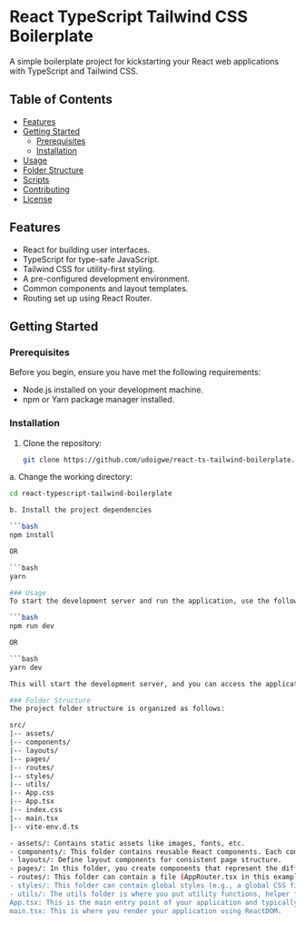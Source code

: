# React TypeScript Tailwind CSS Boilerplate

A simple boilerplate project for kickstarting your React web applications with TypeScript and Tailwind CSS.

## Table of Contents

- [Features](#features)
- [Getting Started](#getting-started)
  - [Prerequisites](#prerequisites)
  - [Installation](#installation)
- [Usage](#usage)
- [Folder Structure](#folder-structure)
- [Scripts](#scripts)
- [Contributing](#contributing)
- [License](#license)

## Features

- React for building user interfaces.
- TypeScript for type-safe JavaScript.
- Tailwind CSS for utility-first styling.
- A pre-configured development environment.
- Common components and layout templates.
- Routing set up using React Router.

## Getting Started

### Prerequisites

Before you begin, ensure you have met the following requirements:

- Node.js installed on your development machine.
- npm or Yarn package manager installed.

### Installation

1. Clone the repository:

   ```bash
   git clone https://github.com/udoigwe/react-ts-tailwind-boilerplate.git

a. Change the working directory:

   ```bash
   cd react-typescript-tailwind-boilerplate

b. Install the project dependencies

   ```bash
   npm install

   OR

   ```bash
   yarn

### Usage
To start the development server and run the application, use the following command:

   ```bash
   npm run dev

   OR

   ```bash
   yarn dev

This will start the development server, and you can access the application at http://localhost:3000 in your web browser.

### Folder Structure
The project folder structure is organized as follows:

src/
|-- assets/
|-- components/
|-- layouts/
|-- pages/
|-- routes/
|-- styles/
|-- utils/
|-- App.css
|-- App.tsx
|-- index.css
|-- main.tsx
|-- vite-env.d.ts

- assets/: Contains static assets like images, fonts, etc.
- components/: This folder contains reusable React components. Each component has its own folder with a .tsx file for the component logic and a .css (or .module.css for CSS Modules) file for styling.
- layouts/: Define layout components for consistent page structure.
- pages/: In this folder, you create components that represent the different pages or views of your application. Each page is a top-level component and is typically associated with a route.
- routes/: This folder can contain a file (AppRouter.tsx in this example) that defines your application's routing using a library like React Router. This helps keep the routing logic separate from your components.
- styles/: This folder can contain global styles (e.g., a global CSS file) or styles specific to your components. You can also use a CSS-in-JS library like styled-components or emotion.
- utils/: The utils folder is where you put utility functions, helper functions, and API related code. It helps keep your codebase clean and organized.
App.tsx: This is the main entry point of your application and typically contains your top-level components or layout components.
main.tsx: This is where you render your application using ReactDOM.

